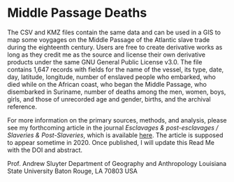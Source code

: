 # Middle Passage Deaths

The CSV and KMZ files contain the same data and can be used in a GIS to map some voygages on the Middle Passage of the Atlantic slave trade during the eighteenth century. Users are free to create derivative works as long as they credit me as the source and license their own derivative products under the same GNU General Public License v3.0. The file contains 1,647 records with fields for the name of the vessel, its type, date, day, latitude, longitude, number of enslaved people who embarked, who died while on the African coast, who began the Middle Passage, who disembarked in Suriname, number of deaths among the men, women, boys, girls, and those of unrecorded age and gender, births, and the archival reference.

For more information on the primary sources, methods, and analysis, please see my forthcoming article in the journal *Esclavages & post-esclavages / Slaveries & Post-Slaveries*, which is available [here](https://journals.openedition.org/slaveries/263). The article is supposed to appear sometime in 2020. Once published, I will update this Read Me with the DOI and abstract.

Prof. Andrew Sluyter
Department of Geography and Anthropology
Louisiana State University
Baton Rouge, LA 70803
USA
